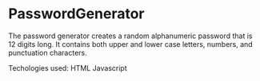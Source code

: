 # PasswordGenerator

The password generator creates a random alphanumeric password that is 12 digits long.
It contains both upper and lower case letters, numbers, and punctuation characters.

Techologies used:
HTML
Javascript